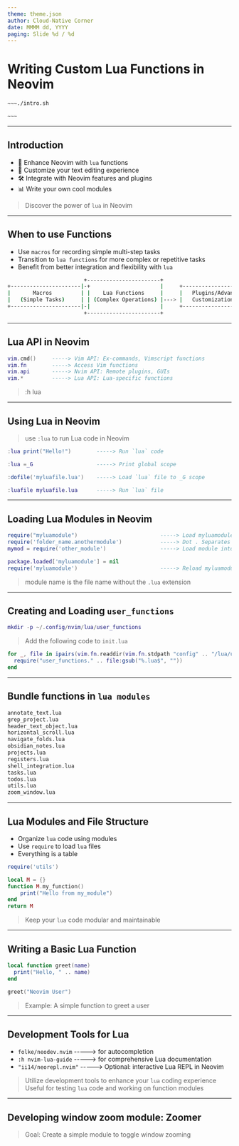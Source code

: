 ```yaml
---
theme: theme.json
author: Cloud-Native Corner 
date: MMMM dd, YYYY
paging: Slide %d / %d
---
```


# Writing Custom Lua Functions in Neovim

```bash
~~~./intro.sh

~~~
```

---

## Introduction

- 🧑 Enhance Neovim with `lua` functions
- 🚀 Customize your text editing experience
- 🛠️ Integrate with Neovim features and plugins
- 📊 Write your own cool modules

> Discover the power of `lua` in Neovim

---

## When to use Functions

- Use `macros` for recording simple multi-step tasks
- Transition to `lua functions` for more complex or repetitive tasks
- Benefit from better integration and flexibility with `lua`

```bash
                        +-----------------------+                              
+----------------------|-+                      |     +---------------------+
|       Macros         | |    Lua Functions     |     |   Plugins/Advanced  |
|   (Simple Tasks)     | | (Complex Operations) |---> |   Customization     |
+----------------------|-|                      |     +---------------------+
                        +-----------------------+                             
```

---
## Lua API in Neovim

```lua
vim.cmd()     -----> Vim API: Ex-commands, Vimscript functions
vim.fn        -----> Access Vim functions
vim.api       -----> Nvim API: Remote plugins, GUIs
vim.*         -----> Lua API: Lua-specific functions
```

> :h lua

---

## Using Lua in Neovim

> use `:lua` to run Lua code in Neovim

```lua
:lua print("Hello!")        -----> Run `lua` code
```

```lua
:lua =_G                    -----> Print global scope
```

```lua
:dofile('myluafile.lua')    -----> Load `lua` file to _G scope 
```

```lua
:luafile myluafile.lua      -----> Run `lua` file
```

---

## Loading Lua Modules in Neovim

```lua                                          
require("myluamodule")                          -----> Load myluamodule.lua
require('folder_name.anothermodule')            -----> Dot . Separates folders/files
mymod = require('other_module')                 -----> Load module into variable
```                                             
                                                
```lua                                          
package.loaded['myluamodule'] = nil             
require('myluamodule')                          -----> Reload myluamodule.lua
```                                             

> module name is the file name without the `.lua` extension
                                                
---
                                        
## Creating and Loading `user_functions`

```lua
mkdir -p ~/.config/nvim/lua/user_functions
```

> Add the following code to `init.lua`

```lua
for _, file in ipairs(vim.fn.readdir(vim.fn.stdpath "config" .. "/lua/user_functions", [[v:val =~ '\.lua$']])) do
  require("user_functions." .. file:gsub("%.lua$", ""))
end
```

---

## Bundle functions in `lua modules`

```bash
annotate_text.lua
grep_project.lua
header_text_object.lua
horizontal_scroll.lua
navigate_folds.lua
obsidian_notes.lua
projects.lua
registers.lua
shell_integration.lua
tasks.lua
todos.lua
utils.lua
zoom_window.lua
```

---

## Lua Modules and File Structure

- Organize `lua` code using modules
- Use `require` to load `lua` files
- Everything is a table

```lua
require('utils')

local M = {}
function M.my_function() 
    print("Hello from my_module") 
end
return M
```

> Keep your `lua` code modular and maintainable

---

## Writing a Basic Lua Function

```lua
local function greet(name)
  print("Hello, " .. name)
end

greet("Neovim User")
```

> Example: A simple function to greet a user

---

## Development Tools for Lua

- `folke/neodev.nvim`       -----> for autocompletion
- `:h nvim-lua-guide`       -----> for comprehensive Lua documentation
- `"ii14/neorepl.nvim"`     -----> Optional: interactive Lua REPL in Neovim

> Utilize development tools to enhance your `lua` coding experience
> Useful for testing `lua` code and working on function modules

---

## Developing window zoom module: Zoomer

> Goal: Create a simple module to toggle window zooming


